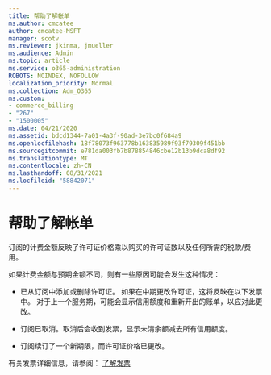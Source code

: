 ```yaml
---
title: 帮助了解帐单
ms.author: cmcatee
author: cmcatee-MSFT
manager: scotv
ms.reviewer: jkinma, jmueller
ms.audience: Admin
ms.topic: article
ms.service: o365-administration
ROBOTS: NOINDEX, NOFOLLOW
localization_priority: Normal
ms.collection: Adm_O365
ms.custom:
- commerce_billing
- "267"
- "1500005"
ms.date: 04/21/2020
ms.assetid: bdcd1344-7a01-4a3f-90ad-3e7bc0f684a9
ms.openlocfilehash: 18f78073f963778b163835989f93f79309f451bb
ms.sourcegitcommit: e781da003fb7b878854846cbe12b13b9dca8df92
ms.translationtype: MT
ms.contentlocale: zh-CN
ms.lasthandoff: 08/31/2021
ms.locfileid: "58842071"
---
```

# <a name="help-understanding-your-bill"></a>帮助了解帐单

订阅的计费金额反映了许可证价格乘以购买的许可证数以及任何所需的税款/费用。
  
如果计费金额与预期金额不同，则有一些原因可能会发生这种情况：
  
- 已从订阅中添加或删除许可证。 如果在中期更改许可证，这将反映在以下发票中。 对于上一个服务期，可能会显示信用额度和重新开出的账单，以应对此更改。

- 订阅已取消。取消后会收到发票，显示未清余额减去所有信用额度。

- 订阅续订了一个新期限，而许可证价格已更改。

有关发票详细信息，请参阅： [了解发票](https://docs.microsoft.com/microsoft-365/commerce/billing-and-payments/understand-your-invoice2)